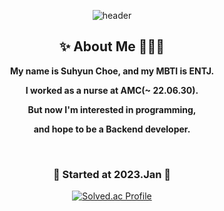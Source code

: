 <div align="center">

![header](https://capsule-render.vercel.app/api?type=waving&color=auto&customColorList=12&height=200&section=header&text=Hello%20I'm%20Suhyun🙌&fontSize=50&fontAlignY=40)
 
  ## ✨ About Me 🙋‍♀️✨
  
  __My name is Suhyun Choe, and my MBTI is ENTJ.__
 
  __I worked as a nurse at AMC(~ 22.06.30).__
  
  __But now I'm interested in programming,__
 
  __and hope to be a Backend developer.__

<br>

  ### 🌱 Started at 2023.Jan 🌱

  [![Solved.ac Profile](http://mazassumnida.wtf/api/v2/generate_badge?boj=suhyun9252)](https://solved.ac/suhyun9252/)

</div>
<Backend>

